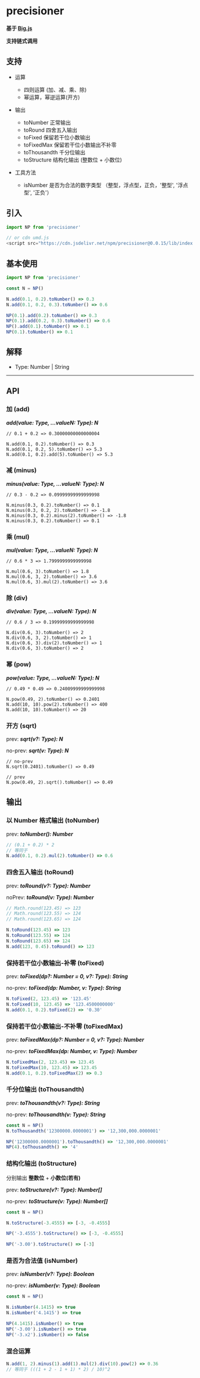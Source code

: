 # precisioner

**基于 [Big.js](http://mikemcl.github.io/big.js/)**

**支持链式调用**

## 支持
- 运算
  - 四则运算 (加、减、乘、除)
  - 幂运算，幂逆运算(开方)
  
- 输出
  - toNumber 正常输出
  - toRound 四舍五入输出
  - toFixed 保留若干位小数输出
  - toFixedMax 保留若干位小数输出不补零
  - toThousandth 千分位输出
  - toStructure 结构化输出 (整数位 + 小数位)

- 工具方法
  - isNumber 是否为合法的数字类型 （整型，浮点型，正负，'整型', '浮点型', '正负'）

## 引入

```javascript
import NP from 'precisioner'

// or cdn umd.js
<script src="https://cdn.jsdelivr.net/npm/precisioner@0.0.15/lib/index.min.js"></script>
```

## 基本使用

```javascript
import NP from 'precisioner'

const N = NP()

N.add(0.1, 0.2).toNumber() => 0.3
N.add(0.1, 0.2, 0.3).toNumber() => 0.6

NP(0.1).add(0.2).toNumber() => 0.3
NP(0.1).add(0.2, 0.3).toNumber() => 0.6
NP().add(0.1).toNumber() => 0.1
NP(0.1).toNumber() => 0.1
```

## 解释

- Type: Number | String

----

## API

### 加 (add)

***add(value: Type, ...valueN: Type): N***

```javscript
// 0.1 + 0.2 => 0.30000000000000004

N.add(0.1, 0.2).toNumber() => 0.3
N.add(0.1, 0.2, 5).toNumber() => 5.3
N.add(0.1, 0.2).add(5).toNumber() => 5.3
```

### 减 (minus)

***minus(value: Type, ...valueN: Type): N***

```javscript
// 0.3 - 0.2 => 0.09999999999999998

N.minus(0.3, 0.2).toNumber() => 0.1
N.minus(0.3, 0.2, 2).toNumber() => -1.8
N.minus(0.3, 0.2).minus(2).toNumber() => -1.8
N.minus(0.3, 0.2).toNumber() => 0.1
```

### 乘 (mul)

***mul(value: Type, ...valueN: Type): N***

```javscript
// 0.6 * 3 => 1.7999999999999998

N.mul(0.6, 3).toNumber() => 1.8
N.mul(0.6, 3, 2).toNumber() => 3.6
N.mul(0.6, 3).mul(2).toNumber() => 3.6
```

### 除 (div)

***div(value: Type, ...valueN: Type): N***

```javscript
// 0.6 / 3 => 0.19999999999999998

N.div(0.6, 3).toNumber() => 2
N.div(0.6, 3, 2).toNumber() => 1
N.div(0.6, 3).div(2).toNumber() => 1
N.div(0.6, 3).toNumber() => 2
```

### 幂 (pow)

***pow(value: Type, ...valueN: Type): N***

```javscript
// 0.49 * 0.49 => 0.24009999999999998

N.pow(0.49, 2).toNumber() => 0.2401
N.add(10, 10).pow(2).toNumber() => 400
N.add(10, 10).toNumber() => 20
```

### 开方 (sqrt)

prev: ***sqrt(v?: Type): N***

no-prev: ***sqrt(v: Type): N***

```javscript
// no-prev
N.sqrt(0.2401).toNumber() => 0.49

// prev
N.pow(0.49, 2).sqrt().toNumber() => 0.49
```

## 输出

### 以 Number 格式输出 (toNumber)

prev: ***toNumber(): Number***

```javascript
// (0.1 + 0.2) * 2
// 等同于
N.add(0.1, 0.2).mul(2).toNumber() => 0.6
```

### 四舍五入输出 (toRound)

prev: ***toRound(v?: Type): Number***

noPrev: ***toRound(v: Type): Number***

```javascript
// Math.round(123.45) => 123
// Math.round(123.55) => 124
// Math.round(123.65) => 124

N.toRound(123.45) => 123
N.toRound(123.55) => 124
N.toRound(123.65) => 124
N.add(123, 0.45).toRound() => 123
```

### 保持若干位小数输出-补零 (toFixed)

prev: ***toFixed(dp?: Number = 0, v?: Type): String***

no-prev: ***toFixed(dp: Number, v: Type): String***

```javascript
N.toFixed(2, 123.45) => '123.45'
N.toFixed(10, 123.45) => '123.4500000000'
N.add(0.1, 0.2).toFixed(2) => '0.30'
```

### 保持若干位小数输出-不补零 (toFixedMax)

prev: ***toFixedMax(dp?: Number = 0, v?: Type): Number***

no-prev: ***toFixedMax(dp: Number, v: Type): Number***

```javascript
N.toFixedMax(2, 123.45) => 123.45
N.toFixedMax(10, 123.45) => 123.45
N.add(0.1, 0.2).toFixedMax(2) => 0.3
```

### 千分位输出 (toThousandth)

prev: ***toThousandth(v?: Type): String***

no-prev: ***toThousandth(v: Type): String***

```javascript
const N = NP()
N.toThousandth('12300000.0000001') => '12,300,000.0000001'

NP('12300000.0000001').toThousandth() => '12,300,000.0000001'
NP(4).toThousandth() => '4'
```

### 结构化输出 (toStructure)
分别输出 **整数位** + **小数位(若有)**

prev: ***toStructure(v?: Type): Number[]***

no-prev: ***toStructure(v: Type): Number[]***

```javascript
const N = NP()

N.toStructure(-3.4555) => [-3, -0.4555]

NP('-3.4555').toStructure() => [-3, -0.4555]

NP('-3.00').toStructure() => [-3]
```

### 是否为合法值 (isNumber)

prev: ***isNumber(v?: Type): Boolean***

no-prev: ***isNumber(v: Type): Boolean***

```javascript
const N = NP()

N.isNumber(4.1415) => true
N.isNumber('4.1415') => true

NP(4.1415).isNumber() => true
NP('-3.00').isNumber() => true
NP('-3.x2').isNumber() => false
```

### 混合运算

```javascript
N.add(1, 2).minus(1).add(1).mul(2).div(10).pow(2) => 0.36 
// 等同于 (((1 + 2 - 1 + 1) * 2) / 10)^2
```

